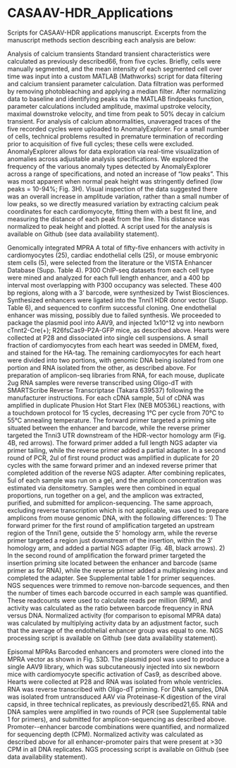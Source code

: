 # CASAAV-HDR_Applications
Scripts for CASAAV-HDR applications manuscript.
Excerpts from the manuscript methods section describing each analysis are below:

Analysis of calcium transients
Standard transient characteristics were calculated as previously described66, from five cycles. Briefly, cells were manually segmented, and the mean intensity of each segmented cell over time was input into a custom MATLAB (Mathworks) script for data filtering and calcium transient parameter calculation. Data filtration was performed by removing photobleaching and applying a median filter. After normalizing data to baseline and identifying peaks via the MATLAB findpeaks function, parameter calculations included amplitude, maximal upstroke velocity, maximal downstroke velocity, and time from peak to 50% decay in calcium transient. For analysis of calcium abnormalities, unaveraged traces of the five recorded cycles were uploaded to AnomalyExplorer. For a small number of cells, technical problems resulted in premature termination of recording prior to acquisition of five full cycles; these cells were excluded. AnomalyExplorer allows for data exploration via real-time visualization of anomalies across adjustable analysis specifications. We explored the frequency of the various anomaly types detected by AnomalyExplorer across a range of specifications, and noted an increase of “low peaks”. This was most apparent when normal peak height was stringently defined (low peaks = 10-94%; Fig. 3H). Visual inspection of the data suggested there was an overall increase in amplitude variation, rather than a small number of low peaks, so we directly measured variation by extracting calcium peak coordinates for each cardiomyocyte, fitting them with a best fit line, and measuring the distance of each peak from the line. This distance was normalized to peak height and plotted. A script used for the analysis is available on Github (see data availability statement).

Genomically integrated MPRA
A total of fifty-five enhancers with activity in cardiomyocytes (25), cardiac endothelial cells (25), or mouse embryonic stem cells (5), were selected from the literature or the VISTA Enhancer Database (Supp. Table 4). P300 ChIP-seq datasets from each cell type were mined and analyzed for each full length enhancer, and a 400 bp interval most overlapping with P300 occupancy was selected. These 400 bp regions, along with a 3’ barcode, were synthesized by Twist Biosciences. Synthesized enhancers were ligated into the Tnni1 HDR donor vector (Supp. Table 6), and sequenced to confirm successful cloning. One endothelial enhancer was missing, possibly due to failed synthesis. We proceeded to package the plasmid pool into AAV9, and injected 1x10^12 vg into newborn cTnnt2-Cre(+); R26fsCas9-P2A-GFP mice, as described above. Hearts were collected at P28 and dissociated into single cell suspensions. A small fraction of cardiomyocytes from each heart was seeded in DMEM, fixed, and stained for the HA-tag. The remaining cardiomyocytes for each heart were divided into two portions, with genomic DNA being isolated from one portion and RNA isolated from the other, as described above.  For preparation of amplicon-seq libraries from RNA, for each mouse, duplicate 2ug RNA samples were reverse transcribed using Oligo-dT with SMARTScribe Reverse Transcriptase (Takara 639537) following the manufacturer instructions. For each cDNA sample, 5ul of cDNA was amplified in duplicate Phusion Hot Start Flex (NEB M0536L) reactions, with a touchdown protocol for 15 cycles, decreasing 1°C per cycle from 70°C to 55°C annealing temperature. The forward primer targeted a priming site situated between the enhancer and barcode, while the reverse primer targeted the Tnni3 UTR downstream of the HDR-vector homology arm (Fig. 4B, red arrows). The forward primer added a full length NGS adapter via primer tailing, while the reverse primer added a partial adapter. In a second round of PCR, 2ul of first round product was amplified in duplicate for 20 cycles with the same forward primer and an indexed reverse primer that completed addition of the reverse NGS adapter. After combining replicates, 5ul of each sample was run on a gel, and the amplicon concentration was estimated via densitometry. Samples were then combined in equal proportions, run together on a gel, and the amplicon was extracted, purified, and submitted for amplicon-sequencing. The same approach, excluding reverse transcription which is not applicable, was used to prepare amplicons from mouse genomic DNA, with the following differences: 1) The forward primer for the first round of amplification targeted an upstream region of the Tnni1 gene, outside the 5’ homology arm, while the reverse primer targeted a region just downstream of the insertion, within the 3’ homology arm, and added a partial NGS adapter (Fig. 4B, black arrows). 2) In the second round of amplification the forward primer targeted the insertion priming site located between the enhancer and barcode (same primer as for RNA), while the reverse primer added a multiplexing index and completed the adapter. See Supplemental table 1 for primer sequences. NGS sequences were trimmed to remove non-barcode sequences, and then the number of times each barcode occurred in each sample was quantified. These readcounts were used to calculate reads per million (RPM), and activity was calculated as the ratio between barcode frequency in RNA versus DNA. Normalized activity (for comparison to episomal MPRA data) was calculated by multiplying activity data by an adjustment factor, such that the average of the endothelial enhancer group was equal to one. NGS processing script is available on Github (see data availability statement).

Episomal MPRAs
Barcoded enhancers and promoters were cloned into the MPRA vector as shown in Fig. S3D. The plasmid pool was used to produce a single AAV9 library, which was subcutaneously injected into six newborn mice with cardiomyocyte specific activation of Cas9, as described above. Hearts were collected at P28 and RNA was isolated from whole ventricles. RNA was reverse transcribed with Oligo-dT priming. For DNA samples, DNA was isolated from untransduced AAV via Proteinase-K digestion of the viral capsid, in three technical replicates, as previously described21,65. RNA and DNA samples were amplified in two rounds of PCR (see Supplemental table 1 for primers), and submitted for amplicon-sequencing as described above. Promoter--enhancer barcode combinations were quantified, and normalized for sequencing depth (CPM). Normalized activity was calculated as described above for all enhancer-promoter pairs that were present at >30 CPM in all DNA replicates. NGS processing script is available on Github (see data availability statement).

